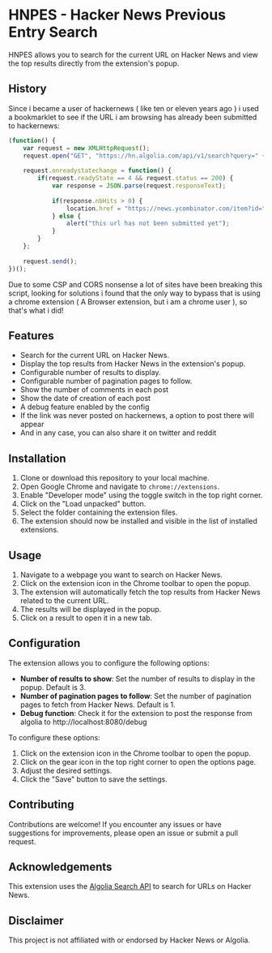 # HNPES - Hacker News Previous Entry Search

HNPES allows you to search for the current URL on Hacker News and view the top results directly from the extension's popup.

## History

Since i became a user of hackernews ( like ten or eleven years ago ) i used a bookmarklet to see if the URL i am browsing has already been submitted to hackernews:

```javascript
(function() {
    var request = new XMLHttpRequest();
    request.open("GET", "https://hn.algolia.com/api/v1/search?query=" + encodeURIComponent(location.href), true);
   
    request.onreadystatechange = function() {
        if(request.readyState == 4 && request.status == 200) {
            var response = JSON.parse(request.responseText);
            
            if(response.nbHits > 0) {
                location.href = "https://news.ycombinator.com/item?id=" + response.hits[0].objectID;
            } else {
                alert("this url has not been submitted yet");
            }
        }
    };
    
    request.send();
})();
```

 Due to some CSP and CORS nonsense a lot of sites have been breaking this script, looking for solutions i found that the only way to bypass that is using a chrome extension ( A Browser extension, but i am a chrome user ), so that's what i did!

## Features

- Search for the current URL on Hacker News.
- Display the top results from Hacker News in the extension's popup.
- Configurable number of results to display.
- Configurable number of pagination pages to follow.
- Show the number of comments in each post
- Show the date of creation of each post
- A debug feature enabled by the config
- If the link was never posted on hackernews, a option to post there will appear
- And in any case, you can also share it on twitter and reddit

## Installation

1. Clone or download this repository to your local machine.
2. Open Google Chrome and navigate to `chrome://extensions`.
3. Enable "Developer mode" using the toggle switch in the top right corner.
4. Click on the "Load unpacked" button.
5. Select the folder containing the extension files.
6. The extension should now be installed and visible in the list of installed extensions.

## Usage

1. Navigate to a webpage you want to search on Hacker News.
2. Click on the extension icon in the Chrome toolbar to open the popup.
3. The extension will automatically fetch the top results from Hacker News related to the current URL.
4. The results will be displayed in the popup.
5. Click on a result to open it in a new tab.

## Configuration

The extension allows you to configure the following options:

- **Number of results to show**: Set the number of results to display in the popup. Default is 3.
- **Number of pagination pages to follow**: Set the number of pagination pages to fetch from Hacker News. Default is 1.
- **Debug function**: Check it for the extension to post the response from algolia to http://localhost:8080/debug

To configure these options:

1. Click on the extension icon in the Chrome toolbar to open the popup.
2. Click on the gear icon in the top right corner to open the options page.
3. Adjust the desired settings.
4. Click the "Save" button to save the settings.

## Contributing

Contributions are welcome! If you encounter any issues or have suggestions for improvements, please open an issue or submit a pull request.

## Acknowledgements

This extension uses the [Algolia Search API](https://hn.algolia.com/api) to search for URLs on Hacker News.

## Disclaimer

This project is not affiliated with or endorsed by Hacker News or Algolia.

